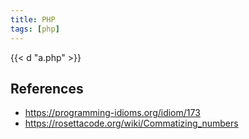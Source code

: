 ```yaml
---
title: PHP
tags: [php]
---
```


{{< d "a.php" >}}

## References

- <https://programming-idioms.org/idiom/173>
- <https://rosettacode.org/wiki/Commatizing_numbers>
